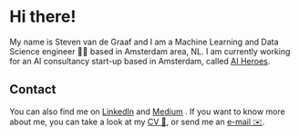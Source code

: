 # Hi there!

My name is Steven van de Graaf and I am a Machine Learning and Data Science engineer 👨‍💻 based in Amsterdam area, NL. I am currently working for an AI consultancy start-up based in Amsterdam, called [AI Heroes](https://aiheroes.io).

## Contact

You can also find me on [LinkedIn](https://www.linkedin.com/in/stevenvandegraaf/) and [Medium](https://medium.com/@sgraaf) . If you want to know more about me, you can take a look at my [CV 📃](https://steven.vandegraaf.xyz/files/20220208_CV_EN_STEVEN_VD_GRAAF.pdf), or send me an [e-mail ✉️](mailto:s%74eve%6e@%76an%64%65%67r%61%61f.x%79z).
